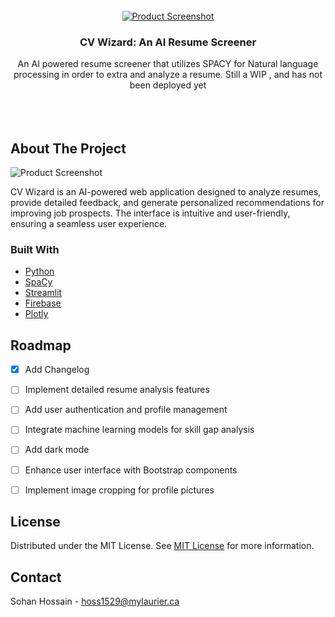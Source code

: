                          
<br/>
<div align="center">
<a href="https://github.com/swiftxo/CV-Wizard">
<img src="https://d32ws732dcy0rn.cloudfront.net/j8yfnm%2Fpreview%2F58163758%2Fmain_large.png?response-content-disposition=inline%3Bfilename%3D%22main_large.png%22%3B&response-content-type=image%2Fpng&Expires=1716621419&Signature=IsntSFG95yDF5E44dbEbPokC3AfMeL6Bg-409udL0snhRY1vhLZ8wybF7TC95gUOGDsexVMBa2yUJQdkgYyqwtBfyvpbAXsX3ru7MWSOKtrk1Sfnoa9Od~SYCprQ8NQFTxjR0lmtP94PiwCIz5oB9DACdPpM4VXzQuH1mYx4RSs-ttd834BdeYzgObqE0NXA7udTb62rlXTGkfZetyuGVF~3JmlMMVkLZbrgWYb9nzg0FlDm6ie40ZVh9GXImayB3u9KS-G-Xj1slmQ0AIsXz9Fe4Gj4EsCgOI8AIdwawpL1y~6SwFyoQiNTnhcBcyqUea~w2AIu4DDJGxPA6mrrZA__&Key-Pair-Id=APKAJT5WQLLEOADKLHBQ" alt="Product Screenshot">

</a>
<h3 align="center">CV Wizard: An AI Resume Screener</h3>
<p align="center">
An AI powered resume screener that utilizes SPACY for Natural language processing in order to extra and analyze a resume. Still a WIP , and has not been deployed yet
<br/>
<br/>
<br/>
<br/>

</p>
</div>

 ## About The Project
<img src= "https://i.ibb.co/60tyD3k/image.png" alt="Product Screenshot">

CV Wizard is an AI-powered web application designed to analyze resumes, provide detailed feedback, and generate personalized recommendations for improving job prospects. The interface is intuitive and user-friendly, ensuring a seamless user experience.
 ### Built With

- [Python](https://www.python.org/)
- [SpaCy](https://spacy.io/)
- [Streamlit](https://streamlit.io/)
- [Firebase](https://firebase.google.com/)
- [Plotly](https://plotly.com/)
 ## Roadmap

- [x] Add Changelog
- [ ] Implement detailed resume analysis features
- [ ] Add user authentication and profile management
- [ ] Integrate machine learning models for skill gap analysis
- [ ] Add dark mode
- [ ] Enhance user interface with Bootstrap components
- [ ] Implement image cropping for profile pictures


 ## License

Distributed under the MIT License. See [MIT License](https://opensource.org/licenses/MIT) for more information.
 ## Contact

Sohan Hossain - hoss1529@mylaurier.ca
